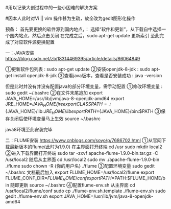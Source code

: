 #用以记录大创过程中的一些小困难的解决方案

#因本人此时对Vi || vim 操作甚为生疏，故全改为gedit图形化操作

预备：
首先要更换的软件源到国内地点，：
选择“软件和更新”，从下载自中选择一个国内站点，然后点击关闭
在完成之后，sudo apt-get update 更新索引
至此完成了对应软件源更换配置

一：JAVA安装
https://blog.csdn.net/zbj18314469395/article/details/86064849

①更新软件包列表 : sudo apt-get update
②安装openjdk-8-jdk : sudo apt-get install openjdk-8-jdk
③查看java版本，查看是否安装成功 : java -version

但是此时并没有并没有配置java的部分环境变量，需手动配置
①修改环境变量 : sudo gedit ~/.bashrc
②在文件末尾追加
export JAVA_HOME=/usr/lib/jvm/java-8-openjdk-amd64
export JRE_HOME=${JAVA_HOME}/jre
export CLASSPATH=.:${JAVA_HOME}/lib:${JRE_HOME}/lib
export PATH=${JAVA_HOME}/bin:$PATH
③保存关闭后使环境变量马上生效
source ~/.bashrc

java8环境至此安装完毕

二：FLUME安装
https://www.cnblogs.com/soyo/p/7686702.html
①从官网下载最新版本的flume(此时为1.9.0)
在主界面打开终端
cd /usr
sudo mkdir local2
②进入下载界面打开终端
sudo tar -zxvf apache-flume-1.9.0-bin.tar.gz -C /usr/local2
随后从主界面  cd /usr/local2
sudo mv ./apache-flume-1.9.0-bin ./flume
sudo chown -R {你的用户名} ./flume
③配置环境变量
sudo gedit ~/.bashrc
文档最后加入
export FLUME_HOME=/usr/local2/flume
export FLUME_CONF_DIR=$FLUME_HOME/conf
export PATH=$PATH:$FLUME_HOME/bin
随即更新
source ~/.bashrc
④配置flume-env.sh
从主界面 cd /usr/local2/flume/conf
sudo cp ./flume-env.sh.template ./flume-env.sh
sudo gedit ./flume-env.sh
export JAVA_HOME=/usr/lib/jvm/java-8-openjdk-amd64
